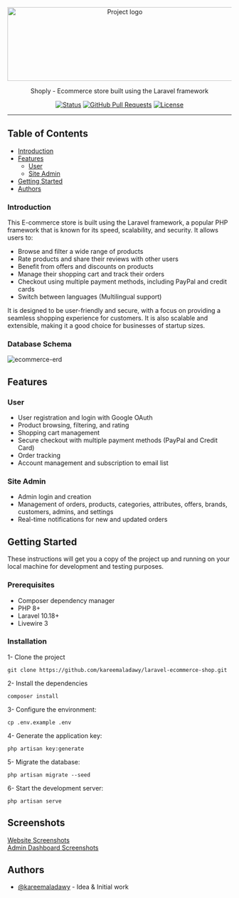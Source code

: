 <p align="center">
 <img width="512" height="166" src="https://github.com/kareemaladawy/Parking-Reservation-API/assets/62149929/036c7209-ff92-46b3-988f-95da03b9724c" alt="Project logo"></a>
</p>

<p align="center" >Shoply - Ecommerce store built using the Laravel framework</p>

<div align="center">

[![Status](https://img.shields.io/badge/status-active-success.svg)]()
[![GitHub Pull Requests](https://img.shields.io/github/issues-pr/kylelobo/The-Documentation-Compendium.svg)](https://github.com/kylelobo/The-Documentation-Compendium/pulls)
[![License](https://img.shields.io/badge/license-MIT-blue.svg)](/LICENSE)

</div>

---

## Table of Contents

-   [Introduction](#introduction)
-   [Features](#Features)
    -   [User](#User)
    -   [Site Admin](#site-admin)
-   [Getting Started](#getting-started)
-   [Authors](#authors)

### Introduction

This E-commerce store is built using the Laravel framework, a popular PHP framework that is known for its speed, scalability, and security. It allows users to:

-   Browse and filter a wide range of products
-   Rate products and share their reviews with other users
-   Benefit from offers and discounts on products
-   Manage their shopping cart and track their orders
-   Checkout using multiple payment methods, including PayPal and credit cards
-   Switch between languages (Multilingual support)

It is designed to be user-friendly and secure, with a focus on providing a seamless shopping experience for customers. It is also scalable and extensible, making it a good choice for businesses of startup sizes.

### Database Schema

![ecommerce-erd](https://github.com/kareemaladawy/Parking-Reservation-API/assets/62149929/2d201695-3f75-4ccf-a97b-779177afc196)

## Features

### User

-   User registration and login with Google OAuth
-   Product browsing, filtering, and rating
-   Shopping cart management
-   Secure checkout with multiple payment methods (PayPal and Credit Card)
-   Order tracking
-   Account management and subscription to email list

### Site Admin

-   Admin login and creation
-   Management of orders, products, categories, attributes, offers, brands, customers, admins, and settings
-   Real-time notifications for new and updated orders

## Getting Started

These instructions will get you a copy of the project up and running on your local machine for development and testing purposes.

### Prerequisites

-   Composer dependency manager
-   PHP 8+
-   Laravel 10.18+
-   Livewire 3

### Installation

1- Clone the project

```
git clone https://github.com/kareemaladawy/laravel-ecommerce-shop.git
```

2- Install the dependencies

```
composer install
```

3- Configure the environment:

```
cp .env.example .env
```

4- Generate the application key:

```
php artisan key:generate
```

5- Migrate the database:

```
php artisan migrate --seed
```

6- Start the development server:

```
php artisan serve
```

## Screenshots

<a href="https://github.com/kareemaladawy/laravel-ecommerce-shop/issues/1">Website Screenshots</a> <br>
<a href="https://github.com/kareemaladawy/laravel-ecommerce-shop/issues/2">Admin Dashboard Screenshots</a>

## Authors

-   [@kareemaladawy](https://github.com/kareemaladawy) - Idea & Initial work
